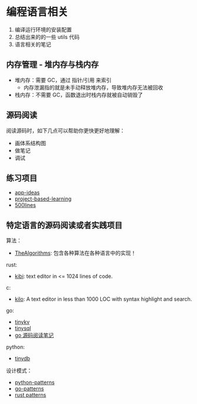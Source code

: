 # 编程语言相关

1. 编译运行环境的安装配置
1. 总结出来的的一些 utils 代码
2. 语言相关的笔记


## 内存管理 - 堆内存与栈内存

- 堆内存：需要 GC，通过 指针/引用 来索引
  - 内存泄漏指的就是未手动释放堆内存，导致堆内存无法被回收
- 栈内存：不需要 GC，函数退出时栈内存就被自动销毁了

## 源码阅读

阅读源码时，如下几点可以帮助你更快更好地理解：

- 画体系结构图
- 做笔记
- 调试

## 练习项目

- [app-ideas](https://github.com/florinpop17/app-ideas)
- [project-based-learning](https://github.com/tuvtran/project-based-learning)
- [500lines](https://github.com/aosabook/500lines)


## 特定语言的源码阅读或者实践项目

算法：

- [TheAlgorithms](https://github.com/TheAlgorithms): 包含各种算法在各种语言中的实现！

rust:

- [kibi](https://github.com/ilai-deutel/kibi): text editor in <= 1024 lines of code.

c:

- [kilo](https://github.com/antirez/kilo): A text editor in less than 1000 LOC with syntax highlight and search.


go:

- [tinykv](https://github.com/tidb-incubator/tinykv)
- [tinysql](https://github.com/tidb-incubator/tinysql)
- [go 源码阅读笔记](https://github.com/cch123/golang-notes)

python:

- [tinydb](https://github.com/msiemens/tinydb)

设计模式：

- [python-patterns](https://github.com/faif/python-patterns)
- [go-patterns](https://github.com/tmrts/go-patterns)
- [rust patterns](https://github.com/rust-unofficial/patterns)
